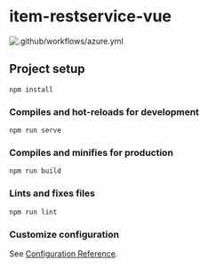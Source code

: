 # item-restservice-vue
![.github/workflows/azure.yml](https://github.com/magnum43434/item-restservice-vue/workflows/.github/workflows/azure.yml/badge.svg)

## Project setup
```
npm install
```

### Compiles and hot-reloads for development
```
npm run serve
```

### Compiles and minifies for production
```
npm run build
```

### Lints and fixes files
```
npm run lint
```

### Customize configuration
See [Configuration Reference](https://cli.vuejs.org/config/).
